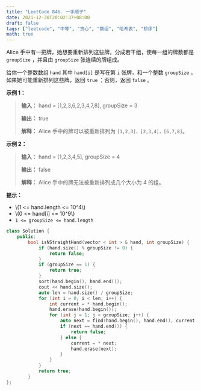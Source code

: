 ```yaml
---
title: "LeetCode 846. 一手顺子"
date: 2021-12-30T20:02:37+08:00
draft: false
tags: ["leetcode", "中等", "贪心", "数组", "哈希表", "排序"]
math: true
---
```


Alice 手中有一把牌，她想要重新排列这些牌，分成若干组，使每一组的牌数都是 `groupSize` ，并且由 `groupSize` 张连续的牌组成。

给你一个整数数组 `hand` 其中 `hand[i]` 是写在第 `i` 张牌，和一个整数 `groupSize` 。如果她可能重新排列这些牌，返回 `true` ；否则，返回 `false` 。

<!--more-->

**示例 1：**

> **输入：** hand = [1,2,3,6,2,3,4,7,8], groupSize = 3
> 
> **输出：** true
> 
> **解释：** Alice 手中的牌可以被重新排列为 `[1,2,3]，[2,3,4]，[6,7,8]`。

**示例 2：**

> **输入：** hand = [1,2,3,4,5], groupSize = 4
> 
> **输出：** false
> 
> **解释：** Alice 手中的牌无法被重新排列成几个大小为 4 的组。

**提示：**

- \\(1 <= hand.length <= 10^4\\)
- \\(0 <= hand[i] <= 10^9\\)
- `1 <= groupSize <= hand.length`

```cpp
class Solution {
    public:
        bool isNStraightHand(vector < int > & hand, int groupSize) {
            if (hand.size() % groupSize != 0) {
                return false;
            }
            if (groupSize == 1) {
                return true;
            }
            sort(hand.begin(), hand.end());
            cout << hand.size();
            auto len = hand.size() / groupSize;
            for (int i = 0; i < len; i++) {
                int current = * hand.begin();
                hand.erase(hand.begin());
                for (int j = 1; j < groupSize; j++) {
                    auto next = find(hand.begin(), hand.end(), current + 1);
                    if (next == hand.end()) {
                        return false;
                    } else {
                        current = * next;
                        hand.erase(next);
                    }
                }
            }
            return true;
        }
};
```

